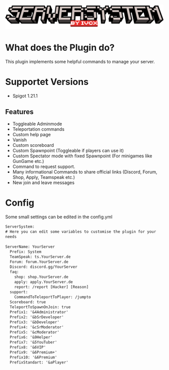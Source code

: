 ![banner](https://raw.githubusercontent.com/GGIvcx/ServerSystem/main/images/banner.png)
# What does the Plugin do?
This plugin implements some helpful commands to manage your server.

# Supportet Versions
- Spigot 1.21.1

## Features
- Toggleable Adminmode
- Teleportation commands
- Custom help page
- Vanish
- Custom scoreboard
- Custom Spawnpoint (Toggleable if players can use it)
- Custom Spectator mode with fixed Spawnpoint (For minigames like GunGame etc.)
- Command to request support.
- Many informational Commands to share official links (Discord, Forum, Shop, Apply, Teamspeak etc.)
- New join and leave messages

# Config
Some small settings can be edited in the config.yml
```
ServerSystem:
# Here you can edit some variables to customise the plugin for your needs

ServerName: YourServer
  Prefix: System
  TeamSpeak: ts.YourServer.de
  Forum: forum.YourServer.de
  Discord: discord.gg/YourServer
  faq:
    shop: shop.YourServer.de
    apply: apply.YourServer.de
    report: /report [Hacker] [Reason]
  support:
    CommandToTeleportToPlayer: /jumpto
  Scoreboard: true
  TeleportToSpawnOnJoin: true
  Prefix1: '&4Administrator'
  Prefix2: '&bSrDeveloper'
  Prefix3: '&bDeveloper'
  Prefix4: '&cSrModerator'
  Prefix5: '&cModerator'
  Prefix6: '&9Helper'
  Prefix7: '&5YouTuber'
  Prefix8: '&6VIP'
  Prefix9: '&6Premium+'
  Prefix10: '&6Premium'
  PrefixStandart: '&aPlayer'
```
